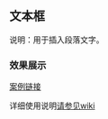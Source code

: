 ## 文本框
说明：用于插入段落文字。

### 效果展示
[案例链接](https://webapp.zhaopin.com/2023/shh/zja0411ZL82493/preview/index.html#/?_blank)

详细使用说明[请参见wiki](https://wiki.zhaopin.com/pages/viewpage.action?pageId=136731121?_blank)
